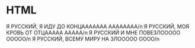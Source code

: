 # HTML
Я РУССКИЙ, Я ИДУ ДО КОНЦААААААА АААААААА/n
Я РУССКИЙ, МОЯ КРОВЬ ОТ ОТЦААААА ААААА/n
Я РУССКИЙ И МНЕ ПОВЕЗЛООООО ООООО/n
Я РУССКИЙ, ВСЕМУ МИРУ НА ЗЛООООО ОООО/n
